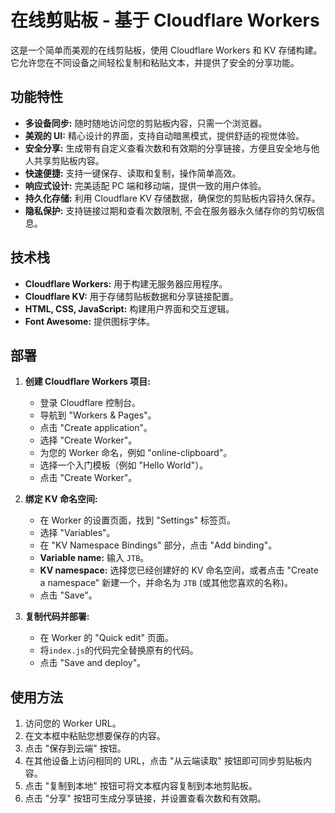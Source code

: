

# 在线剪贴板 - 基于 Cloudflare Workers

这是一个简单而美观的在线剪贴板，使用 Cloudflare Workers 和 KV 存储构建。它允许您在不同设备之间轻松复制和粘贴文本，并提供了安全的分享功能。

## 功能特性

*   **多设备同步:**  随时随地访问您的剪贴板内容，只需一个浏览器。
*   **美观的 UI:**  精心设计的界面，支持自动暗黑模式，提供舒适的视觉体验。
*   **安全分享:**  生成带有自定义查看次数和有效期的分享链接，方便且安全地与他人共享剪贴板内容。
*   **快速便捷:**  支持一键保存、读取和复制，操作简单高效。
*   **响应式设计:**  完美适配 PC 端和移动端，提供一致的用户体验。
*   **持久化存储:**  利用 Cloudflare KV 存储数据，确保您的剪贴板内容持久保存。
*   **隐私保护:**  支持链接过期和查看次数限制, 不会在服务器永久储存你的剪切板信息。

## 技术栈

*   **Cloudflare Workers:**  用于构建无服务器应用程序。
*   **Cloudflare KV:**  用于存储剪贴板数据和分享链接配置。
*   **HTML, CSS, JavaScript:**  构建用户界面和交互逻辑。
*   **Font Awesome:**  提供图标字体。

## 部署

1. **创建 Cloudflare Workers 项目:**
    *   登录 Cloudflare 控制台。
    *   导航到 "Workers & Pages"。
    *   点击 "Create application"。
    *   选择 "Create Worker"。
    *   为您的 Worker 命名，例如 "online-clipboard"。
    *   选择一个入门模板（例如 "Hello World"）。
    *   点击 "Create Worker"。

2. **绑定 KV 命名空间:**
    *   在 Worker 的设置页面，找到 "Settings" 标签页。
    *   选择 "Variables"。
    *   在 "KV Namespace Bindings" 部分，点击 "Add binding"。
    *   **Variable name:** 输入 `JTB`。
    *   **KV namespace:** 选择您已经创建好的 KV 命名空间，或者点击 "Create a namespace" 新建一个，并命名为 `JTB` (或其他您喜欢的名称)。
    *   点击 "Save"。

3. **复制代码并部署:**
    *   在 Worker 的 "Quick edit" 页面。
    *   将`index.js`的代码完全替换原有的代码。
    *   点击 "Save and deploy"。

## 使用方法

1. 访问您的 Worker URL。
2. 在文本框中粘贴您想要保存的内容。
3. 点击 "保存到云端" 按钮。
4. 在其他设备上访问相同的 URL，点击 "从云端读取" 按钮即可同步剪贴板内容。
5. 点击 "复制到本地" 按钮可将文本框内容复制到本地剪贴板。
6. 点击 "分享" 按钮可生成分享链接，并设置查看次数和有效期。
